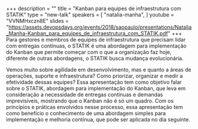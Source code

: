 +++
description = ""
title = "Kanban para equipes de infraestrutura com STATIK"
type = "new-talk"
speakers = [
        "natalia-manha",
]
youtube = "VVNMHxczn8E"
slides = "https://assets.devopsdays.org/events/2018/saopaulo/presentations/Natalia_Manha-Kanban_para_equipes_de_infraestrutura_com_STATIK.pdf"
+++
Para gestores e membros de equipes de infraestrutura que precisam lidar com entregas contínuas, o STATIK é uma abordagem para implementação do Kanban que permite começar com o que a organização faz hoje, diferente de outras abordagens, o STATIK busca mudança evolucionária.

Vemos muito sobre agilidade em desenvolvimento, mas e quanto a áreas de operações, suporte e infraestrutura? Como priorizar, organizar e medir a efetividade dessas equipes? Essa apresentação tem como objetivo falar sobre o STATIK, abordagem para implementação do Kanban, que leva em consideração a necessidade de entregas contínuas e demandas imprevisíveis, mostrando que o Kanban não é só um quadro. Com os princípios e práticas envolvidos nesse processo, essa apresentação tem como benefício o conhecimento de uma abordagem simples para implementação e melhoria contínua, que pode ser aplicada no dia seguinte.